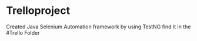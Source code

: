 # Trelloproject
 Created Java Selenium Automation framework by using TestNG
find it in the #Trello Folder
